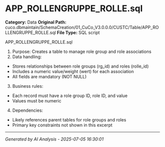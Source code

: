 # APP_ROLLENGRUPPE_ROLLE.sql

**Category:** Data
**Original Path:** cuco.dbmaintain/SchemaCreation/01_CuCo_V3.0.0.0/CUSTC/Table/APP_ROLLENGRUPPE_ROLLE.sql
**File Type:** SQL script

APP_ROLLENGRUPPE_ROLLE.sql
1. Purpose: Creates a table to manage role group and role associations
2. Data handling:
- Stores relationships between role groups (rg_id) and roles (rolle_id)
- Includes a numeric value/weight (wert) for each association
- All fields are mandatory (NOT NULL)
3. Business rules:
- Each record must have a role group ID, role ID, and value
- Values must be numeric
4. Dependencies:
- Likely references parent tables for role groups and roles
- Primary key constraints not shown in this excerpt

---
*Generated by AI Analysis - 2025-07-05 16:30:01*
